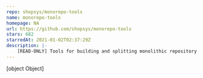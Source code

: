 ```yaml
---
repo: shopsys/monorepo-tools
name: monorepo-tools
homepage: NA
url: https://github.com/shopsys/monorepo-tools
stars: 682
starredAt: 2021-01-02T02:37:29Z
description: |-
    [READ-ONLY] Tools for building and splitting monolithic repository from existing packages (with their history unchanged). This package is used for splitting our monorepo and we share it with our community as it is. We do not intend to support or develop it any further. Feel free to fork it and adjust for your own need.
---
```


[object Object]
